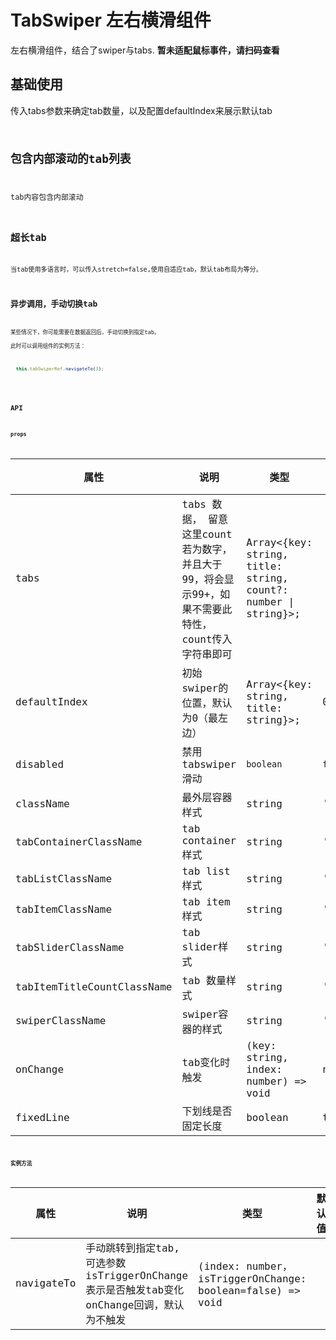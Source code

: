 # TabSwiper 左右横滑组件
左右横滑组件，结合了swiper与tabs.
**暂未适配鼠标事件，请扫码查看**

## 基础使用
传入tabs参数来确定tab数量，以及配置defaultIndex来展示默认tab
<code src="./demos/basics/index.tsx" />

## 包含内部滚动的tab列表
tab内容包含内部滚动
<code src="./demos/tab-with-inner-scroll-content/index.tsx" />

## 超长tab
当tab使用多语言时，可以传入stretch=false,使用自适应tab，默认tab布局为等分。
<code src="./demos/long-tab/index.tsx" />

## 异步调用，手动切换tab
某些情况下，你可能需要在数据返回后，手动切换到指定tab。  
此时可以调用组件的实例方法：
```js
  this.tabSwiperRef.navigateTo(3);
```


<code src="./demos/async-tab/index.tsx" />


## API

### props
| 属性              | 说明                       | 类型                                                             | 默认值    |
| ----------------- | --------------------------| -------------------- | --------- |
| tabs | tabs 数据， 留意这里count若为数字，并且大于99，将会显示99+，如果不需要此特性，count传入字符串即可| Array<{key: string, title: string, count?: number &vert; string}>; |  |
| defaultIndex | 初始swiper的位置，默认为0（最左边） | Array<{key: string, title: string}>; | 0  |
| disabled | 禁用tabswiper滑动 | `boolean` | `false`  |
| className | 最外层容器样式 | string | ''
| tabContainerClassName | tab container样式 | string | ''
| tabListClassName | tab list样式 | string | ''
| tabItemClassName | tab item样式 | string | ''
| tabSliderClassName | tab slider样式 | string | ''
| tabItemTitleCountClassName | tab 数量样式 | string | ''
| swiperClassName | swiper容器的样式 | string | ''
| onChange | tab变化时触发 | (key: string, index: number) => void | null
| fixedLine | 下划线是否固定长度 | boolean | true

### 实例方法
| 属性              | 说明               | 类型                   | 默认值    |
| ----------------- | -----------------| -------------------- | --------- |
| navigateTo | 手动跳转到指定tab, 可选参数isTriggerOnChange表示是否触发tab变化onChange回调，默认为不触发 | (index: number， isTriggerOnChange: boolean=false) => void | |

